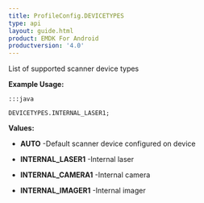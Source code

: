 ```yaml
---
title: ProfileConfig.DEVICETYPES
type: api
layout: guide.html
product: EMDK For Android
productversion: '4.0'
---
```



List of supported scanner device types
 
 

**Example Usage:**
	
	:::java
	
	DEVICETYPES.INTERNAL_LASER1;
	


**Values:**

* **AUTO** -Default scanner device configured on device

* **INTERNAL_LASER1** -Internal laser

* **INTERNAL_CAMERA1** -Internal camera

* **INTERNAL_IMAGER1** -Internal imager









